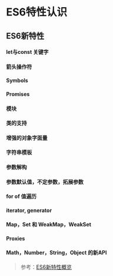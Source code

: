 # ES6特性认识

## ES6新特性

#### let与const 关键字


#### 箭头操作符


#### Symbols


#### Promises



#### 模块


#### 类的支持



#### 增强的对象字面量


#### 字符串模板


#### 参数解构



#### 参数默认值，不定参数，拓展参数



#### for of 值遍历


#### iterator, generator


#### Map，Set 和 WeakMap，WeakSet


#### Proxies


#### Math，Number，String，Object 的新API



> 参考：[ES6新特性概览](https://www.cnblogs.com/Wayou/p/es6_new_features.html)
